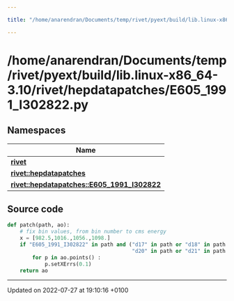 ```yaml
---

title: "/home/anarendran/Documents/temp/rivet/pyext/build/lib.linux-x86_64-3.10/rivet/hepdatapatches/E605_1991_I302822.py"

---
```


# /home/anarendran/Documents/temp/rivet/pyext/build/lib.linux-x86_64-3.10/rivet/hepdatapatches/E605_1991_I302822.py



## Namespaces

| Name           |
| -------------- |
| **[rivet](http://example.org/namespaces/namespacerivet/)**  |
| **[rivet::hepdatapatches](http://example.org/namespaces/namespacerivet_1_1hepdatapatches/)**  |
| **[rivet::hepdatapatches::E605_1991_I302822](http://example.org/namespaces/namespacerivet_1_1hepdatapatches_1_1e605__1991__i302822/)**  |




## Source code

```python
def patch(path, ao):
    # fix bin values, from bin number to cms energy
    x = [982.5,1016.,1056.,1098.]
    if "E605_1991_I302822" in path and ("d17" in path or "d18" in path or "d19" in path or
                                        "d20" in path or "d21" in path or "d22" in path):
        for p in ao.points() :
            p.setXErrs(0.1)
    return ao
```


-------------------------------

Updated on 2022-07-27 at 19:10:16 +0100
